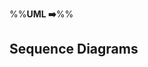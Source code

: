 <link rel="stylesheet" href="{{baseUrl}}/css/textbook.css">

<div class="website-content">

%%**UML :arrow_right:**%%

## Sequence Diagrams

<div id="main">

<include src="introduction/embed.md" />
<include src="basic/embed.md" />
<include src="objectCreation/embed.md" />
<include src="objectDeletion/embed.md" />
<include src="loops/embed.md" />
<include src="selfInvocation/embed.md" />
<include src="alternativePaths/embed.md" />
<include src="optionalPaths/embed.md" />
<include src="parallelPaths/embed.md" />
<include src="referenceFrames/embed.md" />
<include src="minimalNotation/embed.md" />

</div>

</div>
